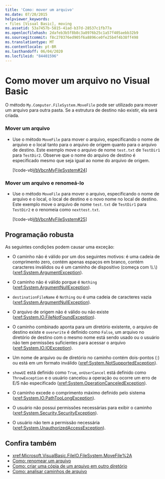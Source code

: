 ```yaml
---
title: 'Como: mover um arquivo'
ms.date: 07/20/2015
helpviewer_keywords:
- files [Visual Basic], moving
ms.assetid: 53a7457b-5815-41ad-b37d-28537c1fb77a
ms.openlocfilehash: 2dafeb3b5f8b8c3a8976b25c1a57f405aebb32b9
ms.sourcegitcommit: f8c270376ed905f6a8896ce0fe25b4f4b38ff498
ms.translationtype: MT
ms.contentlocale: pt-BR
ms.lasthandoff: 06/04/2020
ms.locfileid: "84401596"
---
```

# <a name="how-to-move-a-file-in-visual-basic"></a>Como mover um arquivo no Visual Basic

O método `My.Computer.FileSystem.MoveFile` pode ser utilizado para mover um arquivo para outra pasta. Se a estrutura de destino não existir, ela será criada.  
  
### <a name="to-move-a-file"></a>Mover um arquivo  
  
- Use o método `MoveFile` para mover o arquivo, especificando o nome de arquivo e o local tanto para o arquivo de origem quanto para o arquivo de destino. Este exemplo move o arquivo de nome `test.txt` de `TestDir1` para `TestDir2`. Observe que o nome do arquivo de destino é especificado mesmo que seja igual ao nome do arquivo de origem.  
  
     [!code-vb[VbVbcnMyFileSystem#24](~/samples/snippets/visualbasic/VS_Snippets_VBCSharp/VbVbcnMyFileSystem/VB/Class1.vb#24)]  
  
### <a name="to-move-a-file-and-rename-it"></a>Mover um arquivo e renomeá-lo  
  
- Use o método `MoveFile` para mover o arquivo, especificando o nome de arquivo e o local, o local de destino e o novo nome no local de destino. Este exemplo move o arquivo de nome `test.txt` de `TestDir1` para `TestDir2` e o renomeia como `nexttest.txt`.  
  
     [!code-vb[VbVbcnMyFileSystem#25](~/samples/snippets/visualbasic/VS_Snippets_VBCSharp/VbVbcnMyFileSystem/VB/Class1.vb#25)]  
  
## <a name="robust-programming"></a>Programação robusta  

 As seguintes condições podem causar uma exceção:  
  
- O caminho não é válido por um dos seguintes motivos: é uma cadeia de comprimento zero, contém apenas espaços em branco, contém caracteres inválidos ou é um caminho de dispositivo (começa com \\\\.\\) (<xref:System.ArgumentException>).  
  
- O caminho não é válido porque é `Nothing` (<xref:System.ArgumentNullException>).  
  
- `destinationFileName` é `Nothing` ou é uma cadeia de caracteres vazia (<xref:System.ArgumentNullException>).  
  
- O arquivo de origem não é válido ou não existe (<xref:System.IO.FileNotFoundException>).  
  
- O caminho combinado aponta para um diretório existente, o arquivo de destino existe e `overwrite` é definido como `False`, um arquivo no diretório de destino com o mesmo nome está sendo usado ou o usuário não tem permissões suficientes para acessar o arquivo (<xref:System.IO.IOException>).  
  
- Um nome de arquivo ou de diretório no caminho contém dois-pontos (:) ou está em um formato inválido (<xref:System.NotSupportedException>).  
  
- `showUI` está definido como `True`, `onUserCancel` está definido como `ThrowException` e o usuário cancelou a operação ou ocorre um erro de E/S não especificado (<xref:System.OperationCanceledException>).  
  
- O caminho excede o comprimento máximo definido pelo sistema (<xref:System.IO.PathTooLongException>).  
  
- O usuário não possui permissões necessárias para exibir o caminho (<xref:System.Security.SecurityException>).  
  
- O usuário não tem a permissão necessária (<xref:System.UnauthorizedAccessException>).  
  
## <a name="see-also"></a>Confira também

- <xref:Microsoft.VisualBasic.FileIO.FileSystem.MoveFile%2A>
- [Como: renomear um arquivo](how-to-rename-a-file.md)
- [Como: criar uma cópia de um arquivo em outro diretório](how-to-create-a-copy-of-a-file-in-a-different-directory.md)
- [Como: analisar caminhos de arquivo](how-to-parse-file-paths.md)
